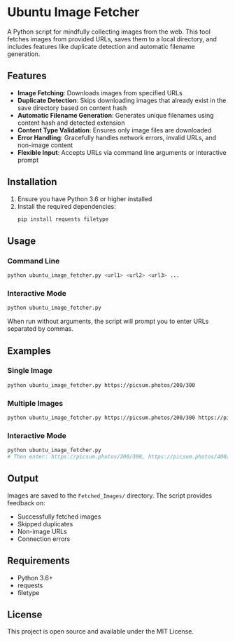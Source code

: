# Ubuntu Image Fetcher

A Python script for mindfully collecting images from the web. This tool fetches images from provided URLs, saves them to a local directory, and includes features like duplicate detection and automatic filename generation.

## Features

- **Image Fetching**: Downloads images from specified URLs
- **Duplicate Detection**: Skips downloading images that already exist in the save directory based on content hash
- **Automatic Filename Generation**: Generates unique filenames using content hash and detected extension
- **Content Type Validation**: Ensures only image files are downloaded
- **Error Handling**: Gracefully handles network errors, invalid URLs, and non-image content
- **Flexible Input**: Accepts URLs via command line arguments or interactive prompt

## Installation

1. Ensure you have Python 3.6 or higher installed
2. Install the required dependencies:
   ```bash
   pip install requests filetype
   ```

## Usage

### Command Line
```bash
python ubuntu_image_fetcher.py <url1> <url2> <url3> ...
```

### Interactive Mode
```bash
python ubuntu_image_fetcher.py
```
When run without arguments, the script will prompt you to enter URLs separated by commas.

## Examples

### Single Image
```bash
python ubuntu_image_fetcher.py https://picsum.photos/200/300
```

### Multiple Images
```bash
python ubuntu_image_fetcher.py https://picsum.photos/200/300 https://picsum.photos/400/600
```

### Interactive Mode
```bash
python ubuntu_image_fetcher.py
# Then enter: https://picsum.photos/200/300, https://picsum.photos/400/600
```

## Output

Images are saved to the `Fetched_Images/` directory. The script provides feedback on:
- Successfully fetched images
- Skipped duplicates
- Non-image URLs
- Connection errors

## Requirements

- Python 3.6+
- requests
- filetype

## License

This project is open source and available under the MIT License.
